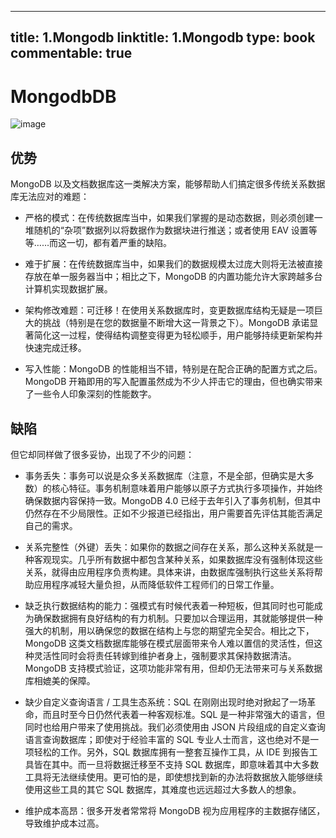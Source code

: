 
---
title: 1.Mongodb
linktitle: 1.Mongodb
type: book
commentable: true
---

# MongodbDB

![image](https://user-images.githubusercontent.com/5803001/51297667-2ca78400-1a5c-11e9-9a52-7b358fa0148c.png)

## 优势

MongoDB 以及文档数据库这一类解决方案，能够帮助人们搞定很多传统关系数据库无法应对的难题：

- 严格的模式：在传统数据库当中，如果我们掌握的是动态数据，则必须创建一堆随机的“杂项”数据列以将数据作为数据块进行推送；或者使用 EAV 设置等等……而这一切，都有着严重的缺陷。

- 难于扩展：在传统数据库当中，如果我们的数据规模太过庞大则将无法被直接存放在单一服务器当中；相比之下，MongoDB 的内置功能允许大家跨越多台计算机实现数据扩展。

- 架构修改难题：可迁移！在使用关系数据库时，变更数据库结构无疑是一项巨大的挑战（特别是在您的数据量不断增大这一背景之下）。MongoDB 承诺显著简化这一过程，使得结构调整变得更为轻松顺手，用户能够持续更新架构并快速完成迁移。

- 写入性能：MongoDB 的性能相当不错，特别是在配合正确的配置方式之后。MongoDB 开箱即用的写入配置虽然成为不少人抨击它的理由，但也确实带来了一些令人印象深刻的性能数字。

## 缺陷

但它却同样做了很多妥协，出现了不少的问题：

- 事务丢失：事务可以说是众多关系数据库（注意，不是全部，但确实是大多数）的核心特征。事务机制意味着用户能够以原子方式执行多项操作，并始终确保数据内容保持一致。MongoDB 4.0 已经于去年引入了事务机制，但其中仍然存在不少局限性。正如不少报道已经指出，用户需要首先评估其能否满足自己的需求。

- 关系完整性（外键）丢失：如果你的数据之间存在关系，那么这种关系就是一种客观现实。几乎所有数据中都包含某种关系，如果数据库没有强制体现这些关系，就得由应用程序负责构建。具体来讲，由数据库强制执行这些关系将帮助应用程序减轻大量负担，从而降低软件工程师们的日常工作量。

- 缺乏执行数据结构的能力：强模式有时候代表着一种短板，但其同时也可能成为确保数据拥有良好结构的有力机制。只要加以合理运用，其就能够提供一种强大的机制，用以确保您的数据在结构上与您的期望完全契合。相比之下，MongoDB 这类文档数据库能够在模式层面带来令人难以置信的灵活性，但这种灵活性同时会将责任转嫁到维护者身上，强制要求其保持数据清洁。MongoDB 支持模式验证，这项功能非常有用，但却仍无法带来可与关系数据库相媲美的保障。

- 缺少自定义查询语言 / 工具生态系统：SQL 在刚刚出现时绝对掀起了一场革命，而且时至今日仍然代表着一种客观标准。SQL 是一种非常强大的语言，但同时也给用户带来了使用挑战。我们必须使用由 JSON 片段组成的自定义查询语言查询数据库；即使对于经验丰富的 SQL 专业人士而言，这也绝对不是一项轻松的工作。另外，SQL 数据库拥有一整套互操作工具，从 IDE 到报告工具皆在其中。而一旦将数据迁移至不支持 SQL 数据库，即意味着其中大多数工具将无法继续使用。更可怕的是，即使想找到新的办法将数据放入能够继续使用这些工具的其它 SQL 数据库，其难度也远远超过大多数人的想象。

- 维护成本高昂：很多开发者常常将 MongoDB 视为应用程序的主数据存储区，导致维护成本过高。

    